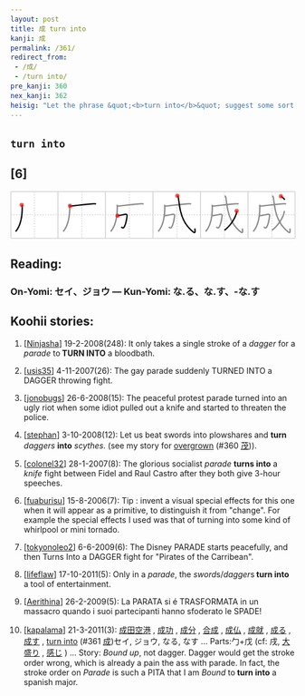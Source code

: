 ```yaml
---
layout: post
title: 成 turn into
kanji: 成
permalink: /361/
redirect_from:
 - /成/
 - /turn into/
pre_kanji: 360
nex_kanji: 362
heisig: "Let the phrase &quot;<b>turn into</b>&quot; suggest some sort of a magical change. What happens here is that the <i>parade</i> marching down main street <b>turns into</b> a <i>dagger</i>-throwing bout between competing bands. Note how only one stroke has to be added to make the change."
---
```


## `turn into`

## [6]

<div class="stroke"><img src="../images/E68890.png" /></div>

## Reading:

### On-Yomi: セイ、ジョウ &mdash; Kun-Yomi: な.る、な.す、-な.す

## Koohii stories:

1) [<a href="http://kanji.koohii.com/profile/Ninjasha">Ninjasha</a>] 19-2-2008(248): It only takes a single stroke of a <em>dagger</em> for a <em>parade</em> to<strong> TURN INTO</strong> a bloodbath. 

2) [<a href="http://kanji.koohii.com/profile/usis35">usis35</a>] 4-11-2007(26): The gay parade suddenly TURNED INTO a DAGGER throwing fight. 

3) [<a href="http://kanji.koohii.com/profile/jonobugs">jonobugs</a>] 26-6-2008(15): The peaceful protest parade turned into an ugly riot when some idiot pulled out a knife and started to threaten the police. 

4) [<a href="http://kanji.koohii.com/profile/stephan">stephan</a>] 3-10-2008(12): Let us beat swords into plowshares and <strong>turn</strong> <em>daggers</em> <strong>into</strong> <em>scythes</em>. (see my story for <a href="../360">overgrown</a> <span class="index">(#360 <a href="http://jisho.org/kanji/details/茂">茂</a>)</span>). 

5) [<a href="http://kanji.koohii.com/profile/colonel32">colonel32</a>] 28-1-2007(8): The glorious socialist <em>parade</em> <strong>turns into</strong> a <em>knife</em> fight between Fidel and Raul Castro after they both give 3-hour speeches. 

6) [<a href="http://kanji.koohii.com/profile/fuaburisu">fuaburisu</a>] 15-8-2006(7): Tip : invent a visual special effects for this one when it will appear as a primitive, to distinguish it from &quot;change&quot;. For example the special effects I used was that of turning into some kind of whirlpool or mini tornado. 

7) [<a href="http://kanji.koohii.com/profile/tokyonoleo2">tokyonoleo2</a>] 6-6-2009(6): The Disney PARADE starts peacefully, and then Turns Into a DAGGER fight for &quot;Pirates of the Carribean&quot;. 

8) [<a href="http://kanji.koohii.com/profile/lifeflaw">lifeflaw</a>] 17-10-2011(5): Only in a <em>parade</em>, the <em>sword</em>s/<em>dagger</em>s<strong> turn into</strong> a tool of entertainment. 

9) [<a href="http://kanji.koohii.com/profile/Aerithina">Aerithina</a>] 26-2-2009(5): La PARATA si é TRASFORMATA in un massacro quando i suoi partecipanti hanno sfoderato le SPADE! 

10) [<a href="http://kanji.koohii.com/profile/kapalama">kapalama</a>] 21-3-2011(3):   <a href="http://jisho.org/kanji/details/成田空港">成田空港</a>  ,   <a href="http://jisho.org/kanji/details/成功">成功</a>  ,   <a href="http://jisho.org/kanji/details/成分">成分</a>  ,   <a href="http://jisho.org/kanji/details/合成">合成</a>  ,   <a href="http://jisho.org/kanji/details/成仏">成仏</a>  ,   <a href="http://jisho.org/kanji/details/成就">成就</a>  ,   <a href="http://jisho.org/kanji/details/成る">成る</a>  ,   <a href="http://jisho.org/kanji/details/成す">成す</a>  , <a href="../361">turn into</a> <span class="index">(#361 <a href="http://jisho.org/kanji/details/成">成</a>)</span>セイ, ジョウ, なる, なす ... Parts:勹+戊 (cf: 戌,   <a href="http://jisho.org/kanji/details/大盛り">大盛り</a>  ,   <a href="http://jisho.org/kanji/details/感じ">感じ</a>  ) ... Story: <em>Bound up</em>, not dagger. Dagger would get the stroke order wrong, which is already a pain the ass with parade. In fact, the stroke order on <em>Parade</em> is such a PITA that I am <em>Bound</em> to<strong> turn into</strong> a spanish major. 
